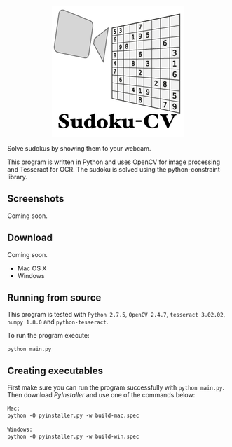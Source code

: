 <div align="center"><img src="Resources/Icon.png" alt="Sudoku-CV Icon"></div>

Solve sudokus by showing them to your webcam.

This program is written in Python and uses OpenCV for image processing and Tesseract for OCR. The sudoku is solved using the python-constraint library.

## Screenshots
Coming soon.

## Download
Coming soon.

- Mac OS X
- Windows

## Running from source
This program is tested with `Python 2.7.5`, `OpenCV 2.4.7`,
`tesseract 3.02.02`, `numpy 1.8.0` and `python-tesseract`.

To run the program execute:
```
python main.py
```

## Creating executables
First make sure you can run the program successfully with `python main.py`.
Then download *PyInstaller* and use one of the commands below:

```
Mac:
python -O pyinstaller.py -w build-mac.spec

Windows:
python -O pyinstaller.py -w build-win.spec
```

